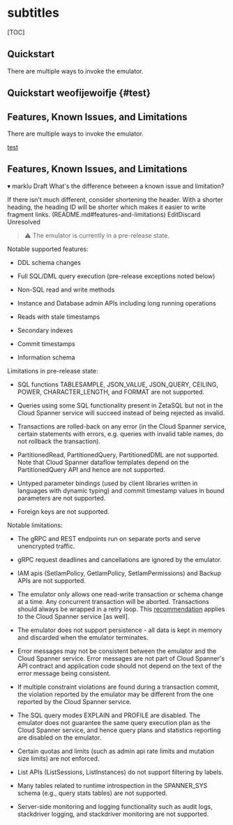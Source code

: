 # subtitles
[TOC]
## Quickstart

There are multiple ways to invoke the emulator.


## Quickstart weofijewoifje {#test}
## Features, Known Issues, and Limitations

There are multiple ways to invoke the emulator.


[test](https://gcr.io/cloud-spanner-emulator/emulator)


## Features, Known Issues, and Limitations
▾ marklu
Draft
What's the difference between a known issue and limitation?

If there isn't much different, consider shortening the header. With a shorter heading, the heading ID will be shorter which makes it easier to write fragment links. (README.md#features-and-limitations)
EditDiscard
Unresolved

> :warning: The emulator is currently in a pre-release state.

Notable supported features:

- DDL schema changes

- Full SQL/DML query execution (pre-release exceptions noted below)

- Non-SQL read and write methods

- Instance and Database admin APIs including long running operations

- Reads with stale timestamps

- Secondary indexes

- Commit timestamps

- Information schema

Limitations in pre-release state:

- SQL functions TABLESAMPLE, JSON_VALUE, JSON_QUERY, CEILING, POWER,
  CHARACTER_LENGTH, and FORMAT are not supported.

- Queries using some SQL functionality present in ZetaSQL but not in the
  Cloud Spanner service will succeed instead of being rejected as invalid.

- Transactions are rolled-back on any error (in the Cloud Spanner service,
  certain statements with errors, e.g. queries with invalid table names, do not
  rollback the transaction).

- PartitionedRead, PartitionedQuery, PartitionedDML are not supported. Note that
  Cloud Spanner dataflow templates depend on the PartitionedQuery  API and hence
  are not supported.

- Untyped parameter bindings (used by client libraries written in languages with
  dynamic typing) and commit timestamp values in bound parameters are not
  supported.

- Foreign keys are not supported.

Notable limitations:

- The gRPC and REST endpoints run on separate ports and serve unencrypted
  traffic.

- gRPC request deadlines and cancellations are ignored by the emulator.

- IAM apis (SetIamPolicy, GetIamPolicy, SetIamPermissions) and Backup APIs
  are not supported.

- The emulator only allows one read-write transaction or schema change at a
  time. Any concurrent transaction will be aborted. Transactions should always
  be wrapped in a retry loop. This [recommendation](
  https://cloud.google.com/spanner/docs/transactions) applies to the Cloud
  Spanner service [as well].

- The emulator does not support persistence - all data is kept in memory and
  discarded when the emulator terminates.

- Error messages may not be consistent between the emulator and the Cloud
  Spanner service. Error messages are not part of Cloud Spanner's API contract
  and application code should not depend on the text of the error message being
  consistent.

- If multiple constraint violations are found during a transaction commit, the
  violation reported by the emulator may be different from the one reported by
  the Cloud Spanner service.

- The SQL query modes EXPLAIN and PROFILE are disabled. The emulator does not
  guarantee the same query execution plan as the Cloud Spanner service, and
  hence query plans and statistics reporting are disabled on the emulator.

- Certain quotas and limits (such as admin api rate limits and mutation size
  limits) are not enforced.

- List APIs (ListSessions, ListInstances) do not support filtering by labels.

- Many tables related to runtime introspection in the SPANNER_SYS schema (e.g.,
  query stats tables) are not supported.

- Server-side monitoring and logging functionality such as audit logs,
  stackdriver logging, and stackdriver monitoring are not supported.

